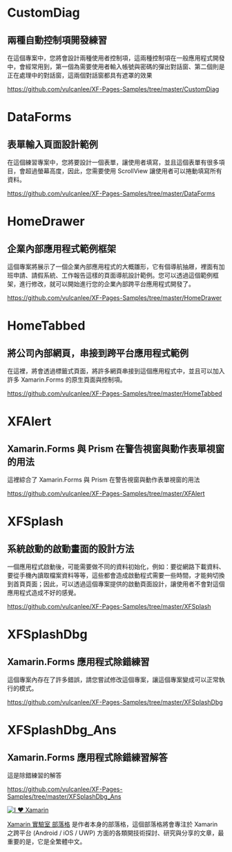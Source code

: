 # CustomDiag

## 兩種自動控制項開發練習

在這個專案中，您將會設計兩種使用者控制項，這兩種控制項在一般應用程式開發中，會經常用到，第一個為需要使用者輸入帳號與密碼的彈出對話窗、第二個則是正在處理中的對話窗，這兩個對話窗都具有遮罩的效果

https://github.com/vulcanlee/XF-Pages-Samples/tree/master/CustomDiag

# DataForms

## 表單輸入頁面設計範例

在這個練習專案中，您將要設計一個表單，讓使用者填寫，並且這個表單有很多項目，會超過螢幕高度，因此，您需要使用 ScrollView 讓使用者可以捲動填寫所有資料。

https://github.com/vulcanlee/XF-Pages-Samples/tree/master/DataForms

# HomeDrawer

## 企業內部應用程式範例框架

這個專案將展示了一個企業內部應用程式的大概雛形，它有個導航抽屜，裡面有加班申請、請假系統、工作報告這樣的頁面導航設計範例。您可以透過這個範例框架，進行修改，就可以開始進行您的企業內部跨平台應用程式開發了。

https://github.com/vulcanlee/XF-Pages-Samples/tree/master/HomeDrawer

# HomeTabbed

## 將公司內部網頁，串接到跨平台應用程式範例

在這裡，將會透過標籤式頁面，將許多網頁串接到這個應用程式中，並且可以加入許多 Xamarin.Forms 的原生頁面與控制項。

https://github.com/vulcanlee/XF-Pages-Samples/tree/master/HomeTabbed

# XFAlert

## Xamarin.Forms 與 Prism 在警告視窗與動作表單視窗的用法

這裡綜合了 Xamarin.Forms 與 Prism 在警告視窗與動作表單視窗的用法

https://github.com/vulcanlee/XF-Pages-Samples/tree/master/XFAlert

# XFSplash

## 系統啟動的啟動畫面的設計方法

一個應用程式啟動後，可能需要做不同的資料初始化，例如：要從網路下載資料、要從手機內讀取檔案資料等等，這些都會造成啟動程式需要一些時間，才能夠切換到首頁頁面；因此，可以透過這個專案提供的啟動頁面設計，讓使用者不會對這個應用程式造成不好的感覺。

https://github.com/vulcanlee/XF-Pages-Samples/tree/master/XFSplash

# XFSplashDbg

## Xamarin.Forms 應用程式除錯練習

這個專案內存在了許多錯誤，請您嘗試修改這個專案，讓這個專案變成可以正常執行的模式。

https://github.com/vulcanlee/XF-Pages-Samples/tree/master/XFSplashDbg

# XFSplashDbg_Ans

## Xamarin.Forms 應用程式除錯練習解答

這是除錯練習的解答

https://github.com/vulcanlee/XF-Pages-Samples/tree/master/XFSplashDbg_Ans


[![I ♥ Xamarin](https://4.bp.blogspot.com/-hS_XgJO3OGg/Wq0Gn0kPU2I/AAAAAAAANKs/G-SXFj-evrE8lGdcicWv7SC3-f6wyi4sgCEwYBhgL/s320/ILoveXamarin.png)](https://mylabtw.blogspot.com)

[Xamarin 實驗室 部落格](http://mylabtw.blogspot.com/) 是作者本身的部落格，這個部落格將會專注於 Xamarin 之跨平台 (Android / iOS / UWP) 方面的各類開技術探討、研究與分享的文章，最重要的是，它是全繁體中文。

